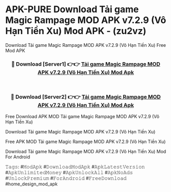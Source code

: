 # APK-PURE Download Tải game Magic Rampage MOD APK v7.2.9 (Vô Hạn Tiền Xu) Mod APK - (zu2vz)
Download Tải game Magic Rampage MOD APK v7.2.9 (Vô Hạn Tiền Xu) Free Mod APK

<div align="center">
<h3>🔴 Download [Server1] 👉👉 <a href="https://apk-comot.site?title=Tải_game_Magic_Rampage_MOD_APK_v7.2.9_(Vô_Hạn_Tiền_Xu)">Tải game Magic Rampage MOD APK v7.2.9 (Vô Hạn Tiền Xu) Mod Apk</a></h3><br>

<h3>🔴 Download [Server2] 👉👉 <a href="https://apk-comot.site?title=Tải_game_Magic_Rampage_MOD_APK_v7.2.9_(Vô_Hạn_Tiền_Xu)">Tải game Magic Rampage MOD APK v7.2.9 (Vô Hạn Tiền Xu) Mod Apk</a></h3>
</div>


Free Download APK MOD Tải game Magic Rampage MOD APK v7.2.9 (Vô Hạn Tiền Xu)

Download Tải game Magic Rampage MOD APK v7.2.9 (Vô Hạn Tiền Xu) 

Free APK MOD Tải game Magic Rampage MOD APK v7.2.9 (Vô Hạn Tiền Xu) 

Download Tải game Magic Rampage MOD APK v7.2.9 (Vô Hạn Tiền Xu) Mod For Android

𝚃𝚊𝚐𝚜: #𝙼𝚘𝚍𝙰𝚙𝚔 #𝙳𝚘𝚠𝚗𝚕𝚘𝚊𝚍𝙼𝚘𝚍𝙰𝚙𝚔 #𝙰𝚙𝚔𝙻𝚊𝚝𝚎𝚜𝚝𝚅𝚎𝚛𝚜𝚒𝚘𝚗 #𝙰𝚙𝚔𝚄𝚗𝚕𝚒𝚖𝚒𝚝𝚎𝚍𝙼𝚘𝚗𝚎𝚢 #𝙰𝚙𝚔𝚄𝚗𝚕𝚘𝚌𝚔𝙰𝚕𝚕 #𝙰𝚙𝚔𝙽𝚘𝙰𝚍𝚜 #𝚄𝚗𝚕𝚘𝚌𝚔𝙿𝚛𝚎𝚖𝚒𝚞𝚖 #𝙵𝚘𝚛𝙰𝚗𝚍𝚛𝚘𝚒𝚍 #𝙵𝚛𝚎𝚎𝙳𝚘𝚠𝚗𝚕𝚘𝚊𝚍 #home_design_mod_apk